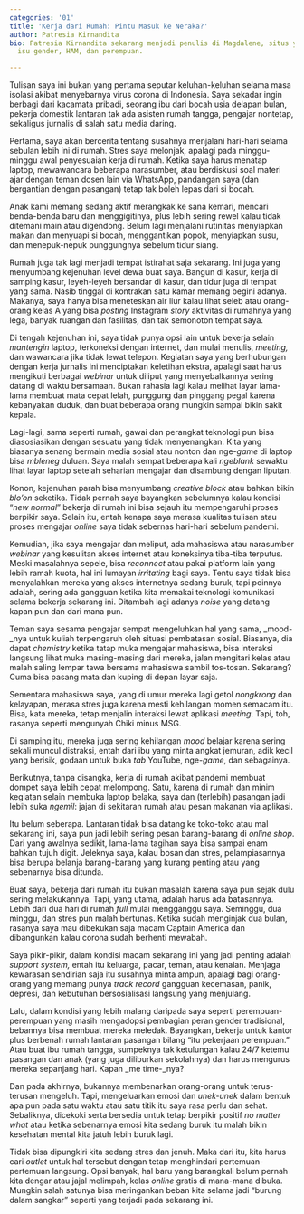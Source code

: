```yaml
---
categories: '01'
title: 'Kerja dari Rumah: Pintu Masuk ke Neraka?'
author: Patresia Kirnandita
bio: Patresia Kirnandita sekarang menjadi penulis di Magdalene, situs yang fokus pada
  isu gender, HAM, dan perempuan.

---
```

Tulisan saya ini bukan yang pertama seputar keluhan-keluhan selama masa isolasi akibat menyebarnya virus corona di Indonesia. Saya sekadar ingin berbagi dari kacamata pribadi, seorang ibu dari bocah usia delapan bulan, pekerja domestik lantaran tak ada asisten rumah tangga, pengajar nontetap, sekaligus jurnalis di salah satu media daring.

Pertama, saya akan bercerita tentang susahnya menjalani hari-hari selama sebulan lebih ini di rumah. Stres saya melonjak, apalagi pada minggu-minggu awal penyesuaian kerja di rumah. Ketika saya harus menatap laptop, mewawancara beberapa narasumber, atau berdiskusi soal materi ajar dengan teman dosen lain via WhatsApp, pandangan saya (dan bergantian dengan pasangan) tetap tak boleh lepas dari si bocah.

Anak kami memang sedang aktif merangkak ke sana kemari, mencari benda-benda baru dan menggigitinya, plus lebih sering rewel kalau tidak ditemani main atau digendong. Belum lagi menjalani rutinitas menyiapkan makan dan menyuapi si bocah, menggantikan popok, menyiapkan susu, dan menepuk-nepuk punggungnya sebelum tidur siang.

Rumah juga tak lagi menjadi tempat istirahat saja sekarang. Ini juga yang menyumbang kejenuhan level dewa buat saya. Bangun di kasur, kerja di samping kasur, leyeh-leyeh bersandar di kasur, dan tidur juga di tempat yang sama. Nasib tinggal di kontrakan satu kamar memang begini adanya. Makanya, saya hanya bisa meneteskan air liur kalau lihat seleb atau orang-orang kelas A yang bisa _posting_ Instagram _story_ aktivitas di rumahnya yang lega, banyak ruangan dan fasilitas, dan tak semonoton tempat saya.

Di tengah kejenuhan ini, saya tidak punya opsi lain untuk bekerja selain _mantengin_ laptop, terkoneksi dengan internet, dan mulai menulis, _meeting,_ dan wawancara jika tidak lewat telepon. Kegiatan saya yang berhubungan dengan kerja jurnalis ini menciptakan keletihan ekstra, apalagi saat harus mengikuti berbagai _webinar_ untuk diliput yang menyebalkannya sering datang di waktu bersamaan. Bukan rahasia lagi kalau melihat layar lama-lama membuat mata cepat lelah, punggung dan pinggang pegal karena kebanyakan duduk, dan buat beberapa orang mungkin sampai bikin sakit kepala.

Lagi-lagi, sama seperti rumah, gawai dan perangkat teknologi pun bisa diasosiasikan dengan sesuatu yang tidak menyenangkan. Kita yang biasanya senang bermain media sosial atau nonton dan nge-*game* di laptop bisa _mbleneg_ duluan. Saya malah sempat beberapa kali _ngeblank_ sewaktu lihat layar laptop setelah seharian mengajar dan disambung dengan liputan.

Konon, kejenuhan parah bisa menyumbang _creative block_ atau bahkan bikin _blo’on_ seketika. Tidak pernah saya bayangkan sebelumnya kalau kondisi “_new normal_” bekerja di rumah ini bisa sejauh itu mempengaruhi proses berpikir saya. Selain itu, entah kenapa saya merasa kualitas tulisan atau proses mengajar _online_ saya tidak sebernas hari-hari sebelum pandemi.

Kemudian, jika saya mengajar dan meliput, ada mahasiswa atau narasumber _webinar_ yang kesulitan akses internet atau koneksinya tiba-tiba terputus. Meski masalahnya sepele, bisa _reconnect_ atau pakai platform lain yang lebih ramah kuota, hal ini lumayan _irritating_ bagi saya. Tentu saya tidak bisa menyalahkan mereka yang akses internetnya sedang buruk, tapi poinnya adalah, sering ada gangguan ketika kita memakai teknologi komunikasi selama bekerja sekarang ini. Ditambah lagi adanya _noise_ yang datang kapan pun dan dari mana pun.

Teman saya sesama pengajar sempat mengeluhkan hal yang sama, _mood-_nya untuk kuliah terpengaruh oleh situasi pembatasan sosial. Biasanya, dia dapat _chemistry_ ketika tatap muka mengajar mahasiswa, bisa interaksi langsung lihat muka masing-masing dari mereka, jalan mengitari kelas atau malah saling lempar tawa bersama mahasiswa sambil tos-tosan. Sekarang? Cuma bisa pasang mata dan kuping di depan layar saja.

Sementara mahasiswa saya, yang di umur mereka lagi getol _nongkrong_ dan kelayapan, merasa stres juga karena mesti kehilangan momen semacam itu. Bisa, kata mereka, tetap menjalin interaksi lewat aplikasi _meeting_. Tapi, toh, rasanya seperti mengunyah Chiki minus MSG.

Di samping itu, mereka juga sering kehilangan _mood_ belajar karena sering sekali muncul distraksi, entah dari ibu yang minta angkat jemuran, adik kecil yang berisik, godaan untuk buka _tab_ YouTube, nge-_game_, dan sebagainya.

Berikutnya, tanpa disangka, kerja di rumah akibat pandemi membuat dompet saya lebih cepat melompong. Satu, karena di rumah dan minim kegiatan selain membuka laptop belaka, saya dan (terlebih) pasangan jadi lebih suka _ngemil_: jajan di sekitaran rumah atau pesan makanan via aplikasi.

Itu belum seberapa. Lantaran tidak bisa datang ke toko-toko atau mal sekarang ini, saya pun jadi lebih sering pesan barang-barang di _online shop_. Dari yang awalnya sedikit, lama-lama tagihan saya bisa sampai enam bahkan tujuh digit. Jeleknya saya, kalau bosan dan stres, pelampiasannya bisa berupa belanja barang-barang yang kurang penting atau yang sebenarnya bisa ditunda.

Buat saya, bekerja dari rumah itu bukan masalah karena saya pun sejak dulu sering melakukannya. Tapi, yang utama, adalah harus ada batasannya. Lebih dari dua hari di rumah _full_ mulai mengganggu saya. Seminggu, dua minggu, dan stres pun malah bertunas. Ketika sudah menginjak dua bulan, rasanya saya mau dibekukan saja macam Captain America dan dibangunkan kalau corona sudah berhenti mewabah.

Saya pikir-pikir, dalam kondisi macam sekarang ini yang jadi penting adalah _support system,_ entah itu keluarga, pacar, teman, atau kenalan. Menjaga kewarasan sendirian saja itu susahnya minta ampun, apalagi bagi orang-orang yang memang punya _track record_ gangguan kecemasan, panik, depresi, dan kebutuhan bersosialisasi langsung yang menjulang.

Lalu, dalam kondisi yang lebih malang daripada saya seperti perempuan-perempuan yang masih mengadopsi pembagian peran gender tradisional, bebannya bisa membuat mereka meledak. Bayangkan, bekerja untuk kantor plus berbenah rumah lantaran pasangan bilang “itu pekerjaan perempuan.” Atau buat ibu rumah tangga, sumpeknya tak ketulungan kalau 24/7 ketemu pasangan dan anak (yang juga diliburkan sekolahnya) dan harus mengurus mereka sepanjang hari. Kapan _me time-_nya?

Dan pada akhirnya, bukannya membenarkan orang-orang untuk terus-terusan mengeluh. Tapi, mengeluarkan emosi dan _unek-unek_ dalam bentuk apa pun pada satu waktu atau satu titik itu saya rasa perlu dan sehat. Sebaliknya, dicekoki serta bersedia untuk tetap berpikir positif _no matter what_ atau ketika sebenarnya emosi kita sedang buruk itu malah bikin kesehatan mental kita jatuh lebih buruk lagi.

Tidak bisa dipungkiri kita sedang stres dan jenuh. Maka dari itu, kita harus cari _outlet_ untuk hal tersebut dengan tetap menghindari pertemuan-pertemuan langsung. Opsi banyak, hal baru yang barangkali belum pernah kita dengar atau jajal melimpah, kelas _online_ gratis di mana-mana dibuka. Mungkin salah satunya bisa meringankan beban kita selama jadi “burung dalam sangkar” seperti yang terjadi pada sekarang ini.